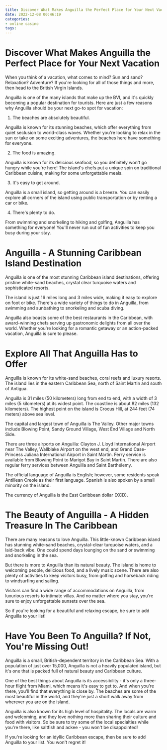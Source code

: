 ```yaml
---
title: Discover What Makes Anguilla the Perfect Place for Your Next Vacation
date: 2022-12-08 00:46:19
categories:
- online casino
tags:
---
```



#  Discover What Makes Anguilla the Perfect Place for Your Next Vacation

When you think of a vacation, what comes to mind? Sun and sand? Relaxation? Adventure? If you're looking for all of those things and more, then head to the British Virgin Islands.

Anguilla is one of the many islands that make up the BVI, and it's quickly becoming a popular destination for tourists. Here are just a few reasons why Anguilla should be your next go-to spot for vacation:

1. The beaches are absolutely beautiful.

 Anguilla is known for its stunning beaches, which offer everything from quiet seclusion to world-class waves. Whether you're looking to relax in the sun or take on some exciting adventures, the beaches here have something for everyone.

2. The food is amazing.

Anguilla is known for its delicious seafood, so you definitely won't go hungry while you're here! The island's chefs put a unique spin on traditional Caribbean cuisine, making for some unforgettable meals.

3. It's easy to get around.

Anguilla is a small island, so getting around is a breeze. You can easily explore all corners of the island using public transportation or by renting a car or bike.

4. There's plenty to do.

From swimming and snorkeling to hiking and golfing, Anguilla has something for everyone! You'll never run out of fun activities to keep you busy during your stay.

#  Anguilla - A Stunning Caribbean Island Destination

Anguilla is one of the most stunning Caribbean island destinations, offering pristine white-sand beaches, crystal clear turquoise waters and sophisticated resorts.

The island is just 16 miles long and 3 miles wide, making it easy to explore on foot or bike. There's a wide variety of things to do in Anguilla, from swimming and sunbathing to snorkeling and scuba diving.

Anguilla also boasts some of the best restaurants in the Caribbean, with award-winning chefs serving up gastronomic delights from all over the world. Whether you're looking for a romantic getaway or an action-packed vacation, Anguilla is sure to please.

#  Explore All That Anguilla Has to Offer

Anguilla is known for its white-sand beaches, coral reefs and luxury resorts. The island lies in the eastern Caribbean Sea, north of Saint Martin and south of Antigua.

Anguilla is 31 miles (50 kilometers) long from end to end, with a width of 3 miles (5 kilometers) at its widest point. The coastline is about 82 miles (132 kilometers). The highest point on the island is Crocus Hill, at 244 feet (74 meters) above sea level.

The capital and largest town of Anguilla is The Valley. Other major towns include Blowing Point, Sandy Ground Village, West End Village and North Side.

There are three airports on Anguilla: Clayton J. Lloyd International Airport near The Valley, Wallblake Airport on the west end, and Grand Case-Princess Juliana International Airport in Saint Martin. Ferry service is available from Blowing Point to Marigot Bay in Saint Martin. There are also regular ferry services between Anguilla and Saint Barthélemy.

The official language of Anguilla is English; however, some residents speak Antillean Creole as their first language. Spanish is also spoken by a small minority on the island.

The currency of Anguilla is the East Caribbean dollar (XCD).

#  The Beauty of Anguilla - A Hidden Treasure In The Caribbean

There are many reasons to love Anguilla. This little-known Caribbean island has stunning white-sand beaches, crystal-clear turquoise waters, and a laid-back vibe. One could spend days lounging on the sand or swimming and snorkeling in the sea.

But there is more to Anguilla than its natural beauty. The island is home to welcoming people, delicious food, and a lively music scene. There are also plenty of activities to keep visitors busy, from golfing and horseback riding to windsurfing and sailing.

Visitors can find a wide range of accommodations on Anguilla, from luxurious resorts to intimate villas. And no matter where you stay, you're sure to enjoy unforgettable sunsets over the sea.

So if you're looking for a beautiful and relaxing escape, be sure to add Anguilla to your list!

#  Have You Been To Anguilla? If Not, You're Missing Out!

Anguilla is a small, British-dependent territory in the Caribbean Sea. With a population of just over 15,000, Anguilla is not a heavily populated island, but it's one that is packed full of natural beauty and Caribbean culture.

One of the best things about Anguilla is its accessibility - it's only a three-hour flight from Miami, which means it's easy to get to. And when you're there, you'll find that everything is close by. The beaches are some of the most beautiful in the world, and they're just a short walk away from wherever you are on the island.

Anguilla is also known for its high level of hospitality. The locals are warm and welcoming, and they love nothing more than sharing their culture and food with visitors. So be sure to try some of the local specialties while you're there, like saltfish and ackee - you won't be disappointed!

If you're looking for an idyllic Caribbean escape, then be sure to add Anguilla to your list. You won't regret it!